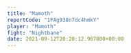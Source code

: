 ```yaml
---
title: "Mamoth"
reportCode: "1FAg938n7dc4hmkY"
player: "Mamoth"
fight: "Nightbane"
date: 2021-09-12T20:20:12.967000+00:00
---
```

